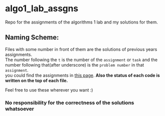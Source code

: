 # algo1_lab_assgns
Repo for the assignments of the algorithms 1 lab and my solutions for them.<br>
## Naming Scheme:
Files with some number in front of them are the solutions of previous years assignments.<br>
The number following the `t` is the number of the `assignment` or `task` and the number following that(after underscore) is the `problem number` in that `assignment`.<br/>
you could find the assignments in [this page](https://cse.iitkgp.ac.in/~abhij/course/lab/Algo1/Spring20/). **Also the status of each code is written on the top of each file.**

Feel free to use these wherever you want :)
### **No responsibility for the correctness of the solutions whatsoever**
